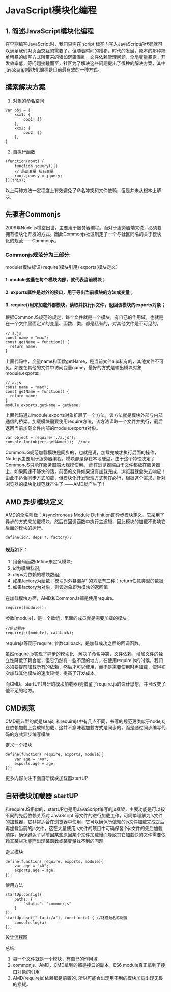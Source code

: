 # JavaScript模块化编程

## 1. 简述JavaScript模块化编程

在早期编写JavaScript时，我们只需在 script 标签内写入JavaScript的代码就可以满足我们对页面交互的需要了。但随着时间的推移，时代的发展，原本的那种简单粗暴的编写方式所带来的诸如逻辑混乱，文件依赖管理问题，全局变量暴露，开发效率低，等问题接踵而至，社区为了解决这些问题提出了很种的解决方案，其中javaScript模块化编程是目前最有效的一种方式。

## 摸索解决方案 ##

1. 对象的命名空间

```
var obj = {
    xxx1: {
        ooo1: {}
    },
    xxx2: {
        ooo2: {}
    },
}
```

2. 自执行函数

```
(function(root) {
    function jquery(){}
    // 局部变量 私有变量
    root.jquery = jquery;
})(this);
```

以上两种方法一定程度上有效避免了命名冲突和文件依赖，但是并未从根本上解决.

## 先驱者Commonjs

2009年Node.js横空出世，主要用于服务器编程。而对于服务器端来说，必须要拥有模块化开发的方式。因此Commonjs社区制定了一个与社区同名的关于模块化的规范——Commonjs。

### Commonjs规范分为三部分:

module(模块标识) require(模块引用) exports(模块定义）

#### 1. module变量在每个模块内部，就代表当前模块；
#### 2. exports属性是对外的接口，用于导出当前模块的方法或变量；
#### 3. require()用来加载外部模块，读取并执行js文件，返回该模块的exports对象；

根据CommonJS规范的规定，每个文件就是一个模块，有自己的作用域，也就是在一个文件里面定义的变量、函数、类，都是私有的，对其他文件是不可见的。

```
// a.js
const name = "max";
const getName = function() {
  return name;
}
```

上面代码中，变量name和函数getName，是当前文件a.js私有的，其他文件不可见。如要在其他的文件中访问变量name，最好的方式是输出模块对象module.exports:

```
// a.js
const name = "max";
const getName = function() {
  return name;
}
module.exports.getName = getName;
```

上面代码通过module.exports对象扩展了一个方法，该方法就是模块外部与内部通信的桥梁。加载模块需要使用require方法，该方法读取一个文件并执行，最后返回当前加载文件内部的module.exports对象。


```
var object = require('./a.js');
console.log(object.getName());  //max
```

CommonJS规范加载模块是同步的，也就是说，加载完成才执行后面的操作，Node.js主要用于服务器编程，模块都是存在本地硬盘，由于这个特性决定了CommonJS只能在服务器端大规模使用。 而在浏览器端由于文件都放在服务器上，如果网速不够快的话，前面的文件如果没有加载完成，浏览器就会失去响应！由此不适合同步方式加载，但模块化开发管理方式势在必行，根据这个需求，针对浏览器的模块化规范就产生了 ——AMD就产生了！

## AMD 异步模块定义

AMD的全名叫做：Asynchronous Module Definition即异步模块定义。它采用了异步的方式来加载模块，然后在回调函数中执行主逻辑，因此模块的加载不影响它后面的模块的运行。

```
define(id?, deps ?, factory);
```

#### 规范如下：

1. 用全局函数define来定义模块;
2. id为模块标识;
3. deps为依赖的模块数组;
4. 如果factory为函数，模块对外暴漏API的方法有三种：return任意类型的数据;
5. 如果factory为对象，则该对象即为模块的返回值

在加载模块方面，AMD和CommonJs都是使用require。

```
require([module]);
```

参数[module]，是一个数组，里面的成员就是需要加载的模块；

```
//启动程序
requirejs([module], callback);
```

requirejs等同于require, 参数callback，是加载成功之后的回调函数。

虽然require.js实现了异步的模块化，解决了命名冲突，文件依赖，增加文件的独立性降低了耦合度，但它仍然有一些不足的地方，在使用require.js的时候，我们必须要提前加载所有的依赖，然后才可以使用，而不是需要使用时再加载，使得初次加载其他模块的速度较慢，提高了开发成本。

而CMD、startUP(自研的模块加载器)则借鉴了require.js的设计思想，并且改变了他不足的地方。

## CMD规范 

CMD最典型的就是seajs, 和requirejs中有几点不同，书写的规范更类似于nodejs, 在依赖加载上变成懒加载，这并不意味着加载方式是同步的，而是通过同步编写代码的方式异步编写模块

定义一个模块
```
define(function( require, exports, module){
	var age = "40";
	exports.age = age;
});
```
更多内容关注下面自研模块加载器startUP

## 自研模块加载器 startUP 
和requireJS相似的，startUP也是用JavaScript编写的js框架，主要功能是可以按不同的先后依赖关系对 JavaScript 等文件的进行加载工作，可简单理解为js文件的加载器，它非常适合在浏览器中使用，它可以确保所依赖的js文件加载完成之后再加载当前的js文件，这在大量使用js文件的项目中可确保各个js文件的先后加载顺序，确保避免了以前因某些原因某个文件加载慢而导致其它加载快的文件需要依赖其某些功能而出现某函数或某变量找不到的问题

定义模块
```
define(function( require, exports, module){
	var age = "40";
	exports.age = age;
});
```

使用方法
```
startUp.config({
    paths: {
        "static": "common/js"
    }
});
startUp.use(["static/a"], function(a) { //路径短名称配置
    console.log(a)
});
```
[ 设计流程图 ](https://www.processon.com/diagraming/5d6110d4e4b0d780770ab8c6) 


总结: 
1. 每一个文件就是一个模块，有自己的作用域.
2. commonjs、AMD、CMD拿到的都是接口的副本，ES6 module真正拿到了接口对象的引用
3. AMD(requirejs)依赖都是前置的, 所以可能会出现用不到的模块加载出现无畏的损耗。